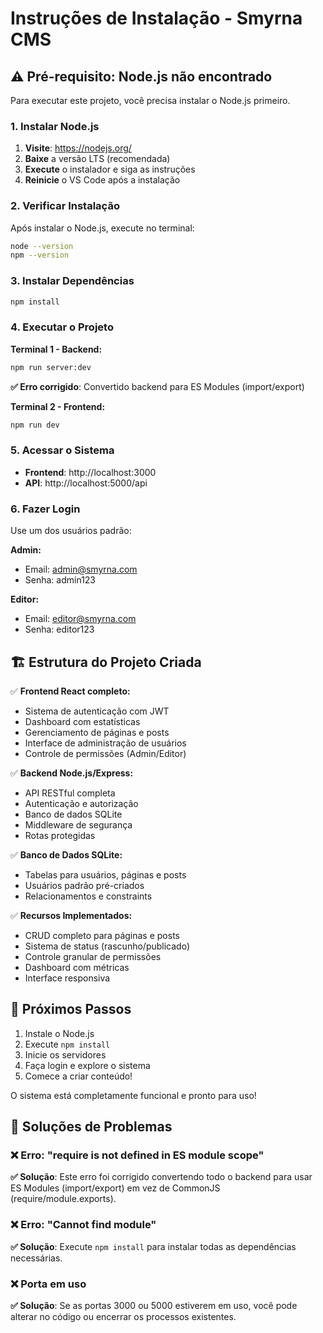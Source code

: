 # Instruções de Instalação - Smyrna CMS

## ⚠️ Pré-requisito: Node.js não encontrado

Para executar este projeto, você precisa instalar o Node.js primeiro.

### 1. Instalar Node.js

1. **Visite**: https://nodejs.org/
2. **Baixe** a versão LTS (recomendada)
3. **Execute** o instalador e siga as instruções
4. **Reinicie** o VS Code após a instalação

### 2. Verificar Instalação

Após instalar o Node.js, execute no terminal:

```bash
node --version
npm --version
```

### 3. Instalar Dependências

```bash
npm install
```

### 4. Executar o Projeto

**Terminal 1 - Backend:**
```bash
npm run server:dev
```

**✅ Erro corrigido**: Convertido backend para ES Modules (import/export)

**Terminal 2 - Frontend:**
```bash
npm run dev
```

### 5. Acessar o Sistema

- **Frontend**: http://localhost:3000
- **API**: http://localhost:5000/api

### 6. Fazer Login

Use um dos usuários padrão:

**Admin:**
- Email: admin@smyrna.com
- Senha: admin123

**Editor:**
- Email: editor@smyrna.com  
- Senha: editor123

## 🏗️ Estrutura do Projeto Criada

✅ **Frontend React completo:**
- Sistema de autenticação com JWT
- Dashboard com estatísticas
- Gerenciamento de páginas e posts
- Interface de administração de usuários
- Controle de permissões (Admin/Editor)

✅ **Backend Node.js/Express:**
- API RESTful completa
- Autenticação e autorização
- Banco de dados SQLite
- Middleware de segurança
- Rotas protegidas

✅ **Banco de Dados SQLite:**
- Tabelas para usuários, páginas e posts
- Usuários padrão pré-criados
- Relacionamentos e constraints

✅ **Recursos Implementados:**
- CRUD completo para páginas e posts
- Sistema de status (rascunho/publicado)
- Controle granular de permissões
- Dashboard com métricas
- Interface responsiva

## 🎯 Próximos Passos

1. Instale o Node.js
2. Execute `npm install`
3. Inicie os servidores
4. Faça login e explore o sistema
5. Comece a criar conteúdo!

O sistema está completamente funcional e pronto para uso!

## 🔧 Soluções de Problemas

### ❌ Erro: "require is not defined in ES module scope"
**✅ Solução**: Este erro foi corrigido convertendo todo o backend para usar ES Modules (import/export) em vez de CommonJS (require/module.exports).

### ❌ Erro: "Cannot find module"
**✅ Solução**: Execute `npm install` para instalar todas as dependências necessárias.

### ❌ Porta em uso
**✅ Solução**: Se as portas 3000 ou 5000 estiverem em uso, você pode alterar no código ou encerrar os processos existentes.
